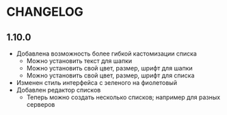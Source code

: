 # CHANGELOG

## 1.10.0

* Добавлена возможность более гибкой кастомизации списка
  * Можно установить текст для шапки
  * Можно установить свой цвет, размер, шрифт для шапки
  * Можно установить свой цвет, размер, шрифт для списка
* Изменен стиль интерфейса с зеленого на фиолетовый
* Добавлен редактор списков
  * Теперь можно создать несколько списков; например для разных серверов
